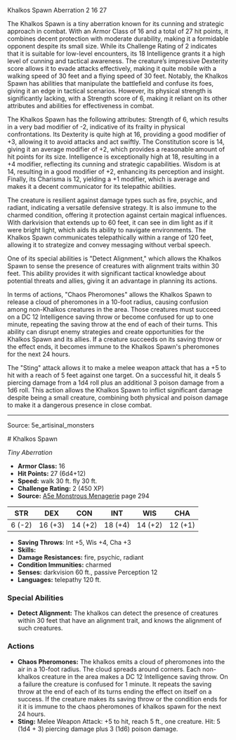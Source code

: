 <MonsterName/>Khalkos Spawn</MonsterName>
<CreatureType/>Aberration</CreatureType>
<CR/>2</CR>
<AC/>16</AC>
<HP/>27</HP>
<summary>The Khalkos Spawn is a tiny aberration known for its cunning and strategic approach in combat. With an Armor Class of 16 and a total of 27 hit points, it combines decent protection with moderate durability, making it a formidable opponent despite its small size. While its Challenge Rating of 2 indicates that it is suitable for low-level encounters, its 18 Intelligence grants it a high level of cunning and tactical awareness. The creature’s impressive Dexterity score allows it to evade attacks effectively, making it quite mobile with a walking speed of 30 feet and a flying speed of 30 feet. Notably, the Khalkos Spawn has abilities that manipulate the battlefield and confuse its foes, giving it an edge in tactical scenarios. However, its physical strength is significantly lacking, with a Strength score of 6, making it reliant on its other attributes and abilities for effectiveness in combat.</summary>

<detail>

The Khalkos Spawn has the following attributes: Strength of 6, which results in a very bad modifier of -2, indicative of its frailty in physical confrontations. Its Dexterity is quite high at 16, providing a good modifier of +3, allowing it to avoid attacks and act swiftly. The Constitution score is 14, giving it an average modifier of +2, which provides a reasonable amount of hit points for its size. Intelligence is exceptionally high at 18, resulting in a +4 modifier, reflecting its cunning and strategic capabilities. Wisdom is at 14, resulting in a good modifier of +2, enhancing its perception and insight. Finally, its Charisma is 12, yielding a +1 modifier, which is average and makes it a decent communicator for its telepathic abilities.

The creature is resilient against damage types such as fire, psychic, and radiant, indicating a versatile defensive strategy. It is also immune to the charmed condition, offering it protection against certain magical influences. With darkvision that extends up to 60 feet, it can see in dim light as if it were bright light, which aids its ability to navigate environments. The Khalkos Spawn communicates telepathically within a range of 120 feet, allowing it to strategize and convey messaging without verbal speech.

One of its special abilities is "Detect Alignment," which allows the Khalkos Spawn to sense the presence of creatures with alignment traits within 30 feet. This ability provides it with significant tactical knowledge about potential threats and allies, giving it an advantage in planning its actions.

In terms of actions, "Chaos Pheromones" allows the Khalkos Spawn to release a cloud of pheromones in a 10-foot radius, causing confusion among non-Khalkos creatures in the area. Those creatures must succeed on a DC 12 Intelligence saving throw or become confused for up to one minute, repeating the saving throw at the end of each of their turns. This ability can disrupt enemy strategies and create opportunities for the Khalkos Spawn and its allies. If a creature succeeds on its saving throw or the effect ends, it becomes immune to the Khalkos Spawn's pheromones for the next 24 hours.

The "Sting" attack allows it to make a melee weapon attack that has a +5 to hit with a reach of 5 feet against one target. On a successful hit, it deals 5 piercing damage from a 1d4 roll plus an additional 3 poison damage from a 1d6 roll. This action allows the Khalkos Spawn to inflict significant damage despite being a small creature, combining both physical and poison damage to make it a dangerous presence in close combat.</detail>



---

Source: 5e_artisinal_monsters

<statblock>
# Khalkos Spawn

*Tiny* *Aberration*

- **Armor Class:** 16
- **Hit Points:** 27 (6d4+12)
- **Speed:** walk 30 ft. fly 30 ft.
- **Challenge Rating:** 2 (450 XP)
- **Source:** [A5e Monstrous Menagerie](https://enpublishingrpg.com/products/level-up-monstrous-menagerie-a5e) page 294

| STR | DEX | CON | INT | WIS | CHA |
| --- | --- | --- | --- | --- | --- |
| 6 (-2) | 16 (+3) | 14 (+2) | 18 (+4) | 14 (+2) | 12 (+1) |

- **Saving Throws**: Int +5, Wis +4, Cha +3
- **Skills:** 
- **Damage Resistances:** fire, psychic, radiant
- **Condition Immunities:** charmed
- **Senses:** darkvision 60 ft., passive Perception 12
- **Languages:** telepathy 120 ft.

### Special Abilities

- **Detect Alignment:** The khalkos can detect the presence of creatures within 30 feet that have an alignment trait, and knows the alignment of such creatures.

### Actions

- **Chaos Pheromones:** The khalkos emits a cloud of pheromones into the air in a 10-foot radius. The cloud spreads around corners. Each non-khalkos creature in the area makes a DC 12 Intelligence saving throw. On a failure  the creature is confused for 1 minute. It repeats the saving throw at the end of each of its turns  ending the effect on itself on a success. If the creature makes its saving throw or the condition ends for it  it is immune to the chaos pheromones of khalkos spawn for the next 24 hours.
- **Sting:** Melee Weapon Attack: +5 to hit, reach 5 ft., one creature. Hit: 5 (1d4 + 3) piercing damage plus 3 (1d6) poison damage.


</statblock>


